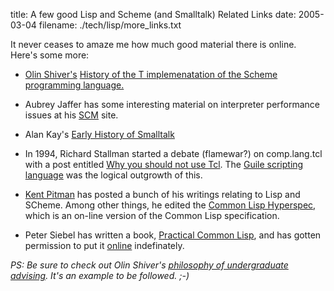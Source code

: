 title: A few good Lisp and Scheme (and Smalltalk) Related Links
date: 2005-03-04
filename: ./tech/lisp/more_links.txt

It never ceases to amaze me how much good material there is
online. Here's some more:

* <a href="http://www.cc.gatech.edu/~shivers/">Olin Shiver's</a>
   <a href="http://www.paulgraham.com/thist.html">History of the T
   implemenatation of the Scheme programming language.</a>

* Aubrey Jaffer has some interesting material on interpreter
  performance issues at his <a
  href="http://www.swiss.ai.mit.edu/~jaffer/SCM.html">SCM</a> site.

* Alan Kay's <a href="http://gagne.homedns.org/~tgagne/contrib/EarlyHistoryST.html">
  Early History of Smalltalk</a>

* In 1994, Richard Stallman started a debate (flamewar?) on comp.lang.tcl with a post
  entitled
  <a href="http://gagne.homedns.org/~tgagne/contrib/EarlyHistoryST.html">
  Why you should not use Tcl</a>. The <a href="http://www.gnu.org/software/guile/guile.html">Guile
  scripting language</a> was the logical outgrowth of this.

* <a href="http://www.nhplace.com/kent/">Kent Pitman</a> has posted a bunch of his writings
  relating to Lisp and SCheme. Among other things, he edited the
  <a href="http://www.lispworks.com/documentation/HyperSpec/Front/index.htm">Common Lisp
  Hyperspec</a>, which is an on-line version of the Common Lisp specification. 

* Peter Siebel has written a book, <a href="http://www.amazon.com/exec/obidos/tg/detail/-/1590592395/qid=1109964530/sr=8-1/ref=pd_csp_1/104-5541083-7083919?v=glance&s=books&n=507846">Practical Common Lisp</a>, and has gotten permission to put it  <a href="http://www.gigamonkeys.com/book/">online</a> indefinately.

<i>PS: Be sure to check out Olin Shiver's 
<a href="http://www.cc.gatech.edu/~shivers/advisor-stmt-original.txt">
philosophy of undergraduate advising</a>. It's an example to be followed. ;-) </i>


